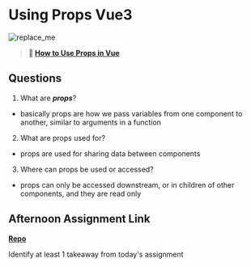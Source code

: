 # Using Props Vue3

![replace_me](https://codeworks.blob.core.windows.net/public/assets/img/illustrations/placeholder.svg)

> **📖 [How to Use Props in Vue](https://codeworksacademy.com/fs-student-guide/resources/wk6/02-Props)**

## Questions

1. What are ***props***?

- basically props are how we pass variables from one component to another, similar to arguments in a function

2. What are props used for?

- props are used for sharing data between components

3. Where can props be used or accessed?

- props can only be accessed downstream, or in children of other components, and they are read only

## Afternoon Assignment Link

**[Repo](https://github.com/zroes/gifted-vue)**

Identify at least 1 takeaway from today's assignment
